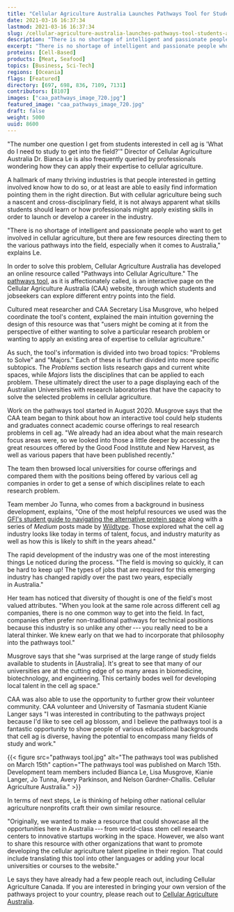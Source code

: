 ```yaml
---
title: "Cellular Agriculture Australia Launches Pathways Tool for Students and Professionals"
date: 2021-03-16 16:37:34
lastmod: 2021-03-16 16:37:34
slug: /cellular-agriculture-australia-launches-pathways-tool-students-and-professionals
description: "There is no shortage of intelligent and passionate people who want to get involved in cellular agriculture, but there are few resources directing them to the various pathways into the field. In order to solve this problem, Cellular Agriculture Australia has developed an online resource called “Pathways into Cellular Agriculture.”"
excerpt: "There is no shortage of intelligent and passionate people who want to get involved in cellular agriculture, but there are few resources directing them to the various pathways into the field. In order to solve this problem, Cellular Agriculture Australia has developed an online resource called “Pathways into Cellular Agriculture.”"
proteins: [Cell-Based]
products: [Meat, Seafood]
topics: [Business, Sci-Tech]
regions: [Oceania]
flags: [Featured]
directory: [697, 698, 836, 7109, 7131]
contributors: [8107]
images: ["caa_pathways_image_720.jpg"]
featured_image: "caa_pathways_image_720.jpg"
draft: false
weight: 5000
uuid: 8600
---
```

"The number one question I get from students interested in cell ag is
'What do I need to study to get into the field?'" Director of Cellular
Agriculture Australia Dr. Bianca Le is also frequently queried by
professionals wondering how they can apply their expertise to
cellular agriculture.

A hallmark of many thriving industries is that people interested in
getting involved know how to do so, or at least are able to easily find
information pointing them in the right direction. But with cellular
agriculture being such a nascent and cross-disciplinary field, it is not
always apparent what skills students should learn or how professionals
might apply existing skills in order to launch or develop a career in
the industry.

"There is no shortage of intelligent and passionate people who want to
get involved in cellular agriculture, but there are few resources
directing them to the various pathways into the field, especially when
it comes to Australia," explains Le.

In order to solve this problem, Cellular Agriculture Australia has
developed an online resource called "Pathways into Cellular
Agriculture." The [pathways
tool](https://pathways.cellularagricultureaustralia.org/), as it is
affectionately called, is an interactive page on the Cellular
Agriculture Australia (CAA) website, through which students and
jobseekers can explore different entry points into the field.

Cultured meat researcher and CAA Secretary Lisa Musgrove, who helped
coordinate the tool's content, explained the main intuition governing
the design of this resource was that "users might be coming at it from
the perspective of either wanting to solve a particular research problem
or wanting to apply an existing area of expertise to
cellular agriculture."

As such, the tool's information is divided into two broad topics:
"Problems to Solve" and "Majors." Each of these is further divided into
more specific subtopics. The *Problems* section lists research gaps and
current white spaces, while *Majors* lists the disciplines that can be
applied to each problem. These ultimately direct the user to a page
displaying each of the Australian Universities with research
laboratories that have the capacity to solve the selected problems in
cellular agriculture.

Work on the pathways tool started in August 2020. Musgrove says that the
CAA team began to think about how an interactive tool could help
students and graduates connect academic course offerings to real
research problems in cell ag. "We already had an idea about what the
main research focus areas were, so we looked into those a little deeper
by accessing the great resources offered by the Good Food Institute and
New Harvest, as well as various papers that have been
published recently."

The team then browsed local universities for course offerings and
compared them with the positions being offered by various cell ag
companies in order to get a sense of which disciplines relate to each
research problem.

Team member Jo Tunna, who comes from a background in business
development, explains, "One of the most helpful resources we used was
the [GFI's student guide to navigating the alternative protein
space](https://docs.google.com/document/d/1hAl_qJdEA6yfvnX266RcOrUzFbeAa4uChioF-X2byCQ/edit)
along with a series of *Medium* posts made by
[Wildtype](https://medium.com/@wild_type/wild-type-food-for-thought-4-4031781e39a6).
Those explored what the cell ag industry looks like today in terms of
talent, focus, and industry maturity as well as how this is likely to
shift in the years ahead."

The rapid development of the industry was one of the most interesting
things Le noticed during the process. "The field is moving so quickly,
it can be hard to keep up! The types of jobs that are required for this
emerging industry has changed rapidly over the past two years,
especially in Australia."

Her team has noticed that diversity of thought is one of the field's
most valued attributes. "When you look at the same role across different
cell ag companies, there is no one common way to get into the field. In
fact, companies often prefer non-traditional pathways for technical
positions because this industry is so unlike any other --- you really
need to be a lateral thinker. We knew early on that we had to
incorporate that philosophy into the pathways tool."

Musgrove says that she "was surprised at the large range of study fields
available to students in \[Australia\]. It's great to see that many of
our universities are at the cutting edge of so many areas in
biomedicine, biotechnology, and engineering. This certainly bodes well
for developing local talent in the cell ag space."

CAA was also able to use the opportunity to further grow their volunteer
community. CAA volunteer and University of Tasmania student Kianie
Langer says "I was interested in contributing to the pathways project
because I'd like to see cell ag blossom, and I believe the pathways tool
is a fantastic opportunity to show people of various educational
backgrounds that cell ag is diverse, having the potential to encompass
many fields of study and work."

{{< figure src="pathways tool.jpg" alt="The pathways tool was published on March 15th" caption="The pathways tool was published on March 15th. Development team members included Bianca Le, Lisa Musgrove, Kianie Langer, Jo Tunna, Avery Parkinson, and Nelson Gardner-Challis. Cellular Agriculture Australia." >}}

In terms of next steps, Le is thinking of helping other national
cellular agriculture nonprofits craft their own similar resource.

"Originally, we wanted to make a resource that could showcase all the
opportunities here in Australia --- from world-class stem cell research
centers to innovative startups working in the space. However, we also
want to share this resource with other organizations that want to
promote developing the cellular agriculture talent pipeline in their
region. That could include translating this tool into other languages or
adding your local universities or courses to the website."

Le says they have already had a few people reach out, including Cellular
Agriculture Canada. If you are interested in bringing your own version
of the pathways project to your country, please reach out to [Cellular
Agriculture Australia](https://cellularagricultureaustralia.org/).
